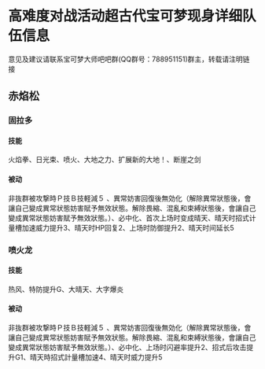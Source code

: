 # 高难度对战活动超古代宝可梦现身详细队伍信息
意见及建议请联系宝可梦大师吧吧群(QQ群号：788951151)群主，转载请注明链接
## 赤焰松
### 固拉多
#### 技能
火焰拳、日光束、喷火、大地之力、扩展新的大地！、断崖之剑
#### 被动
非抜群被攻撃時Ｐ技Ｂ技軽減５	、異常妨害回復後無効化（解除異常狀態後，會讓自己變成異常狀態妨害賦予無效狀態。解除畏縮、混亂和束縛狀態後，會讓自己變成異常狀態妨害賦予無效狀態。）、必中化、首次上场时变成晴天、晴天时招式计量槽加速威力提升3、晴天时HP回复2、上场时防御提升2、晴天时间延长5
### 喷火龙
#### 技能
热风、特防提升G、大晴天、大字爆炎
#### 被动
非抜群被攻撃時Ｐ技Ｂ技軽減５	、異常妨害回復後無効化（解除異常狀態後，會讓自己變成異常狀態妨害賦予無效狀態。解除畏縮、混亂和束縛狀態後，會讓自己變成異常狀態妨害賦予無效狀態。）、必中化、上场时闪避率提升2、招式后攻击提升G1、晴天時招式計量槽加速4、晴天时威力提升5

